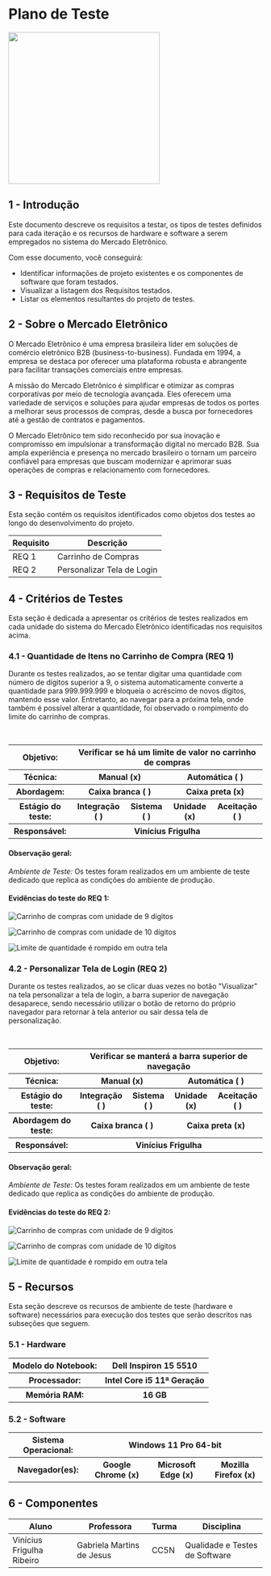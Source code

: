 # Plano de Teste

<img src="images/logo_me.png" width=300>

## 1 - Introdução

Este documento descreve os requisitos a testar, os tipos de testes definidos para cada iteração e os recursos de hardware e software a serem empregados no sistema do Mercado Eletrônico.

Com esse documento, você conseguirá:

- Identificar informações de projeto existentes e os componentes de software que foram testados.
- Visualizar a listagem dos Requisitos testados.
- Listar os elementos resultantes do projeto de testes.

## 2 - Sobre o Mercado Eletrônico

O Mercado Eletrônico é uma empresa brasileira líder em soluções de comércio eletrônico B2B (business-to-business). Fundada em 1994, a empresa se destaca por oferecer uma plataforma robusta e abrangente para facilitar transações comerciais entre empresas.

A missão do Mercado Eletrônico é simplificar e otimizar as compras corporativas por meio de tecnologia avançada. Eles oferecem uma variedade de serviços e soluções para ajudar empresas de todos os portes a melhorar seus processos de compras, desde a busca por fornecedores até a gestão de contratos e pagamentos.

O Mercado Eletrônico tem sido reconhecido por sua inovação e compromisso em impulsionar a transformação digital no mercado B2B. Sua ampla experiência e presença no mercado brasileiro o tornam um parceiro confiável para empresas que buscam modernizar e aprimorar suas operações de compras e relacionamento com fornecedores.

## 3 - Requisitos de Teste

Esta seção contém os requisitos identificados como objetos dos testes ao longo do desenvolvimento do projeto.

| Requisito | Descrição                  |
| --------- | -------------------------- |
| REQ 1     | Carrinho de Compras        |
| REQ 2     | Personalizar Tela de Login |

## 4 - Critérios de Testes

Esta seção é dedicada a apresentar os critérios de testes realizados em cada unidade do sistema do Mercado Eletrônico identificadas nos requisitos acima.

### 4.1 - Quantidade de Itens no Carrinho de Compra (REQ 1)

Durante os testes realizados, ao se tentar digitar uma quantidade com número de dígitos superior a 9, o sistema automaticamente converte a quantidade para 999.999.999 e bloqueia o acréscimo de novos dígitos, mantendo esse valor. Entretanto, ao navegar para a próxima tela, onde também é possível alterar a quantidade, foi observado o rompimento do limite do carrinho de compras.

<br/>
<table>
    <tr>
        <th>
            Objetivo:
        </th>
        <th colspan="4">
            Verificar se há um limite de valor no carrinho de compras
        </th>
    </tr>
    <tr>
        <th>
            Técnica:
        </th>
        <th colspan="2">
            Manual (x) 
        </th>
        <th colspan="2">
            Automática ( ) 
        </th>
    </tr>
    <tr>
        <th>
            Abordagem:
        </th>
        <th colspan="2">
            Caixa branca ( )
        </th>
        <th colspan="2">
            Caixa preta (x)
        </th>
    </tr>
    <tr>
        <th>
            Estágio do teste:
        </th>
        <th>
            Integração ( )
        </th>
        <th>
            Sistema ( )
        </th>
        <th>
            Unidade (x)
        </th>
        <th>
            Aceitação ( )
        </th>
    </tr>
    <tr>
        <th>
            Responsável:
        </th>
        <th colspan="4">
            Vinícius Frigulha
        </th>
    </tr>
</table>

#### **Observação geral:**

_Ambiente de Teste:_ Os testes foram realizados em um ambiente de teste dedicado que replica as condições do ambiente de produção.

#### Evidências do teste do REQ 1:

![Carrinho de compras com unidade de 9 dígitos](images/carrinho1.png)

![Carrinho de compras com unidade de 10 dígitos](images/carrinho2.png)

![Limite de quantidade é rompido em outra tela](images/carrinho3.png)

### 4.2 - Personalizar Tela de Login (REQ 2)

Durante os testes realizados, ao se clicar duas vezes no botão "Visualizar" na tela personalizar a tela de login, a barra superior de navegação desaparece, sendo necessário utilizar o botão de retorno do próprio navegador para retornar à tela anterior ou sair dessa tela de personalização.

<br/>
<table>
    <tr>
        <th>
            Objetivo:
        </th>
        <th colspan="4">
            Verificar se manterá a barra superior de navegação
        </th>
    </tr>
    <tr>
        <th>
            Técnica:
        </th>
        <th colspan="2">
            Manual (x) 
        </th>
        <th colspan="2">
            Automática ( )
        </th>
    </tr>
    <tr>
        <th>
            Estágio do teste:
        </th>
        <th>
            Integração ( )
        </th>
        <th>
            Sistema ( )
        </th>
        <th>
            Unidade (x)
        </th>
        <th>
            Aceitação ( )
        </th>
    </tr>
    <tr>
        <th>
            Abordagem do teste:
        </th>
        <th colspan="2">
            Caixa branca ( )
        </th>
        <th colspan="2">
            Caixa preta (x)
        </th>
    </tr>
    <tr>
        <th>
            Responsável:
        </th>
        <th colspan="4">
            Vinícius Frigulha
        </th>
    </tr>
</table>

#### **Observação geral:**

_Ambiente de Teste:_ Os testes foram realizados em um ambiente de teste dedicado que replica as condições do ambiente de produção.

#### Evidências do teste do REQ 2:

![Carrinho de compras com unidade de 9 dígitos](images/tela_login1.png)

![Carrinho de compras com unidade de 10 dígitos](images/tela_login2.png)

![Limite de quantidade é rompido em outra tela](images/tela_login3.png)

## 5 - Recursos

Esta seção descreve os recursos de ambiente de teste (hardware e software) necessários para execução dos testes que serão descritos nas subseções que seguem.

### 5.1 - Hardware

<table>
    <tr>
        <th>
        Modelo do Notebook:
        </th>
        <th>
        Dell Inspiron 15 5510
        </th>
    </tr>
    <tr>
        <th>
        Processador:
        </th>
        <th>
        Intel Core i5 11ª Geração 
        </th>
    </tr>
    <tr>
        <th>
        Memória RAM:
        </th>
        <th>
        16 GB 
        </th>
    </tr>
</table>

### 5.2 - Software

<table>
    <tr>
        <th colspan="3">
        Sistema Operacional:
        </th>
        <th colspan=3>
        Windows 11 Pro 64-bit
        </th>
    </tr>
    <tr>
        <th colspan=3>
        Navegador(es):
        </th>
        <th>
        Google Chrome (x)
        </th>
        <th>
        Microsoft Edge (x)
        </th>
        <th>
        Mozilla Firefox (x)
        </th>
    </tr>
</table>

## 6 - Componentes

| Aluno                     | Professora                | Turma | Disciplina                     |
| ------------------------- | ------------------------- | ----- | ------------------------------ |
| Vinícius Frigulha Ribeiro | Gabriela Martins de Jesus | CC5N  | Qualidade e Testes de Software |
